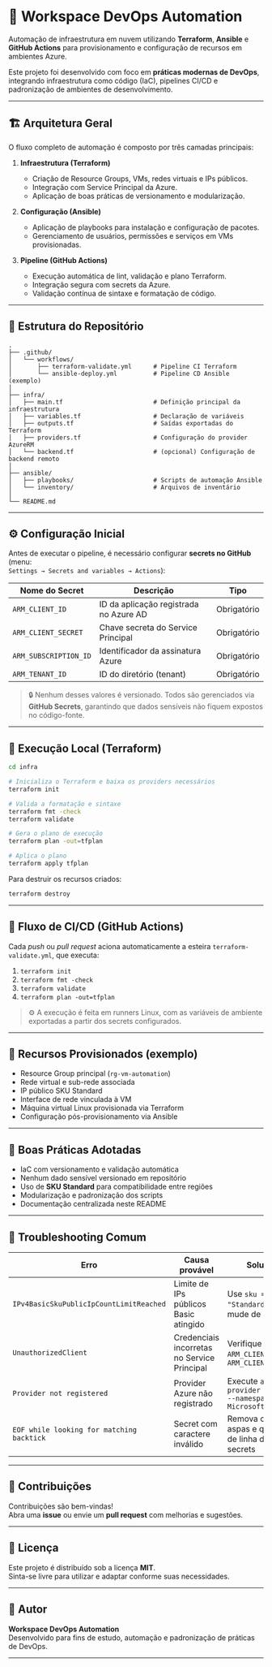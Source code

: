 # 🧭 Workspace DevOps Automation

Automação de infraestrutura em nuvem utilizando **Terraform**, **Ansible** e **GitHub Actions** para provisionamento e configuração de recursos em ambientes Azure.

Este projeto foi desenvolvido com foco em **práticas modernas de DevOps**, integrando infraestrutura como código (IaC), pipelines CI/CD e padronização de ambientes de desenvolvimento.

---

## 🏗️ Arquitetura Geral

O fluxo completo de automação é composto por três camadas principais:

1. **Infraestrutura (Terraform)**  
   - Criação de Resource Groups, VMs, redes virtuais e IPs públicos.  
   - Integração com Service Principal da Azure.  
   - Aplicação de boas práticas de versionamento e modularização.

2. **Configuração (Ansible)**  
   - Aplicação de playbooks para instalação e configuração de pacotes.  
   - Gerenciamento de usuários, permissões e serviços em VMs provisionadas.

3. **Pipeline (GitHub Actions)**  
   - Execução automática de lint, validação e plano Terraform.  
   - Integração segura com secrets da Azure.  
   - Validação contínua de sintaxe e formatação de código.

---

## 📂 Estrutura do Repositório

```
.
├── .github/
│   └── workflows/
│       ├── terraform-validate.yml      # Pipeline CI Terraform
│       └── ansible-deploy.yml          # Pipeline CD Ansible (exemplo)
│
├── infra/
│   ├── main.tf                         # Definição principal da infraestrutura
│   ├── variables.tf                    # Declaração de variáveis
│   ├── outputs.tf                      # Saídas exportadas do Terraform
│   ├── providers.tf                    # Configuração do provider AzureRM
│   └── backend.tf                      # (opcional) Configuração de backend remoto
│
├── ansible/
│   ├── playbooks/                      # Scripts de automação Ansible
│   └── inventory/                      # Arquivos de inventário
│
└── README.md
```

---

## ⚙️ Configuração Inicial

Antes de executar o pipeline, é necessário configurar **secrets no GitHub** (menu:  
`Settings → Secrets and variables → Actions`):

| Nome do Secret | Descrição | Tipo |
|----------------|------------|------|
| `ARM_CLIENT_ID` | ID da aplicação registrada no Azure AD | Obrigatório |
| `ARM_CLIENT_SECRET` | Chave secreta do Service Principal | Obrigatório |
| `ARM_SUBSCRIPTION_ID` | Identificador da assinatura Azure | Obrigatório |
| `ARM_TENANT_ID` | ID do diretório (tenant) | Obrigatório |

> 🔒 Nenhum desses valores é versionado. Todos são gerenciados via **GitHub Secrets**, garantindo que dados sensíveis não fiquem expostos no código-fonte.

---

## 🚀 Execução Local (Terraform)

```bash
cd infra

# Inicializa o Terraform e baixa os providers necessários
terraform init

# Valida a formatação e sintaxe
terraform fmt -check
terraform validate

# Gera o plano de execução
terraform plan -out=tfplan

# Aplica o plano
terraform apply tfplan
```

Para destruir os recursos criados:
```bash
terraform destroy
```

---

## 🔁 Fluxo de CI/CD (GitHub Actions)

Cada _push_ ou _pull request_ aciona automaticamente a esteira `terraform-validate.yml`, que executa:

1. `terraform init`
2. `terraform fmt -check`
3. `terraform validate`
4. `terraform plan -out=tfplan`

> ⚙️ A execução é feita em runners Linux, com as variáveis de ambiente exportadas a partir dos secrets configurados.

---

## 🧱 Recursos Provisionados (exemplo)

- Resource Group principal (`rg-vm-automation`)  
- Rede virtual e sub-rede associada  
- IP público SKU Standard  
- Interface de rede vinculada à VM  
- Máquina virtual Linux provisionada via Terraform  
- Configuração pós-provisionamento via Ansible  

---

## 🧩 Boas Práticas Adotadas

- IaC com versionamento e validação automática  
- Nenhum dado sensível versionado em repositório  
- Uso de **SKU Standard** para compatibilidade entre regiões  
- Modularização e padronização dos scripts  
- Documentação centralizada neste README  

---

## 🧠 Troubleshooting Comum

| Erro | Causa provável | Solução |
|------|----------------|----------|
| `IPv4BasicSkuPublicIpCountLimitReached` | Limite de IPs públicos Basic atingido | Use `sku = "Standard"` ou mude de região |
| `UnauthorizedClient` | Credenciais incorretas no Service Principal | Verifique `ARM_CLIENT_ID` e `ARM_CLIENT_SECRET` |
| `Provider not registered` | Provider Azure não registrado | Execute `az provider register --namespace Microsoft.Network` |
| `EOF while looking for matching backtick` | Secret com caractere inválido | Remova crases, aspas e quebras de linha dos secrets |

---

## 🤝 Contribuições

Contribuições são bem-vindas!  
Abra uma **issue** ou envie um **pull request** com melhorias e sugestões.

---

## 📜 Licença

Este projeto é distribuído sob a licença **MIT**.  
Sinta-se livre para utilizar e adaptar conforme suas necessidades.

---

## 🧩 Autor

**Workspace DevOps Automation**  
Desenvolvido para fins de estudo, automação e padronização de práticas de DevOps.

---
